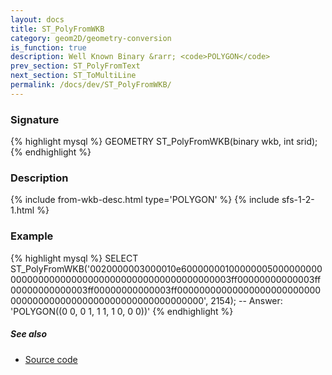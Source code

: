 ```yaml
---
layout: docs
title: ST_PolyFromWKB
category: geom2D/geometry-conversion
is_function: true
description: Well Known Binary &rarr; <code>POLYGON</code>
prev_section: ST_PolyFromText
next_section: ST_ToMultiLine
permalink: /docs/dev/ST_PolyFromWKB/
---
```


### Signature

{% highlight mysql %}
GEOMETRY ST_PolyFromWKB(binary wkb, int srid);
{% endhighlight %}

### Description

{% include from-wkb-desc.html type='POLYGON' %}
{% include sfs-1-2-1.html %}

### Example

{% highlight mysql %}
SELECT ST_PolyFromWKB('0020000003000010e600000001000000050000000000000000000000000000000000000000000000003ff00000000000003ff00000000000003ff00000000000003ff0000000000000000000000000000000000000000000000000000000000000', 2154);
-- Answer:  'POLYGON((0 0, 0 1, 1 1, 1 0, 0 0))'
{% endhighlight %}

##### See also

* <a href="https://github.com/irstv/H2GIS/blob/master/h2spatial/src/main/java/org/h2gis/h2spatial/internal/function/spatial/convert/ST_PolyFromWKB.java" target="_blank">Source code</a>
